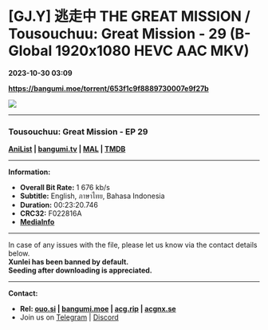 # [GJ.Y] 逃走中 THE GREAT MISSION / Tousouchuu: Great Mission - 29 (B-Global 1920x1080 HEVC AAC MKV)

**2023-10-30 03:09**

**https://bangumi.moe/torrent/653f1c9f8889730007e9f27b**

![](https://rr1---bg.raws.dev/bfs/intl/management/4bedc3ed1f269f917d1a39bc4ad747a9ef8713f5.png@960w_540h_100Q_1c.jpg)

* * *

### **__Tousouchuu: Great Mission__** - EP 29

**[AniList](https://anilist.co/anime/159560) | [bangumi.tv](https://bgm.tv/subject/413786) | [MAL](https://myanimelist.net/anime/54040) | [TMDB](https://www.themoviedb.org/tv/217388)**

* * *

**Information:**

*   **Overall Bit Rate:** 1 676 kb/s
*   **Subtitle:** English, ภาษาไทย, Bahasa Indonesia
*   **Duration:** 00:23:20.746
*   **CRC32:** F022816A
*   **[MediaInfo](https://rr1---nfo.raws.dev/%5BGJ.Y%5D%20%E9%80%83%E8%B5%B0%E4%B8%AD%20THE%20GREAT%20MISSION%20-%2029%20%28B-Global%201920x1080%20HEVC%20AAC%20MKV%29%20%5BF022816A%5D.mkv.nfo)**

* * *

In case of any issues with the file, please let us know via the contact details below.  
**Xunlei has been banned by default.**  
**Seeding after downloading is appreciated.**

* * *

**Contact:**

*   **Rel: [ouo.si](https://ouo.si/user/BraveSail) | [bangumi.moe](https://bangumi.moe/search/63e4b7585fa12c0007949b88) | [acg.rip](https://acg.rip/user/5570) | [acgnx.se](https://share.acgnx.se/user-529-1.html)**
*   Join us on [Telegram](https://kirara-fantasia.moe/telegram) | [Discord](https://kirara-fantasia.moe/discord)